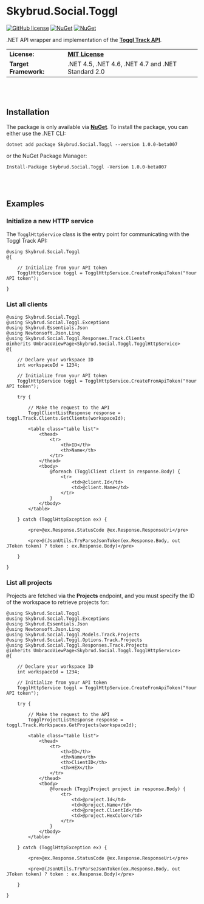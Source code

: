 # Skybrud.Social.Toggl

[![GitHub license](https://img.shields.io/badge/license-MIT-blue.svg)](https://github.com/abjerner/Skybrud.Social.Toggl/blob/v1/main/LICENSE.md)
[![NuGet](https://img.shields.io/nuget/vpre/Skybrud.Social.Toggl.svg)](https://www.nuget.org/packages/Skybrud.Social.Toggl)
[![NuGet](https://img.shields.io/nuget/dt/Skybrud.Social.Toggl.svg)](https://www.nuget.org/packages/Skybrud.Social.Toggl)

.NET API wrapper and implementation of the [**Toggl Track API**](https://developers.track.toggl.com/docs/).

<table>
  <tr>
    <td><strong>License:</strong></td>
    <td><a href="https://github.com/abjerner/Skybrud.Social.Toggl/blob/v1/main/LICENSE.md"><strong>MIT License</strong></a></td>
  </tr>
  <tr>
    <td><strong>Target Framework:</strong></td>
    <td>
      .NET 4.5, .NET 4.6, .NET 4.7 and .NET Standard 2.0
    </td>
  </tr>
</table>






<br /><br />

## Installation

The package is only available via [**NuGet**](https://www.nuget.org/packages/Skybrud.Social.Toggl/1.0.0-beta007). To install the package, you can either use the .NET CLI:

```
dotnet add package Skybrud.Social.Toggl --version 1.0.0-beta007
```

or the NuGet Package Manager:

```
Install-Package Skybrud.Social.Toggl -Version 1.0.0-beta007
```











<br /><br />

## Examples

### Initialize a new HTTP service

The `TogglHttpService` class is the entry point for communicating with the Toggl Track API:

```cshtml
@using Skybrud.Social.Toggl
@{

    // Initialize from your API token
    TogglHttpService toggl = TogglHttpService.CreateFromApiToken("Your API token");

}
```

### List all clients

```cshtml
@using Skybrud.Social.Toggl
@using Skybrud.Social.Toggl.Exceptions
@using Skybrud.Essentials.Json
@using Newtonsoft.Json.Linq
@using Skybrud.Social.Toggl.Responses.Track.Clients
@inherits UmbracoViewPage<Skybrud.Social.Toggl.TogglHttpService>
@{

    // Declare your workspace ID
    int workspaceId = 1234;

    // Initialize from your API token
    TogglHttpService toggl = TogglHttpService.CreateFromApiToken("Your API token");

    try {

        // Make the request to the API
        TogglClientListResponse response = toggl.Track.Clients.GetClients(workspaceId);

        <table class="table list">
            <thead>
                <tr>
                    <th>ID</th>
                    <th>Name</th>
                </tr>
            </thead>
            <tbody>
                @foreach (TogglClient client in response.Body) {
                    <tr>
                        <td>@client.Id</td>
                        <td>@client.Name</td>
                    </tr>
                }
            </tbody>
        </table>

    } catch (TogglHttpException ex) {

        <pre>@ex.Response.StatusCode @ex.Response.ResponseUri</pre>
    
        <pre>@(JsonUtils.TryParseJsonToken(ex.Response.Body, out JToken token) ? token : ex.Response.Body)</pre>

    }

}
```

### List all projects

Projects are fetched via the **Projects** endpoint, and you must specify the ID of the workspace to retrieve projects for:

```cshtml
@using Skybrud.Social.Toggl
@using Skybrud.Social.Toggl.Exceptions
@using Skybrud.Essentials.Json
@using Newtonsoft.Json.Linq
@using Skybrud.Social.Toggl.Models.Track.Projects
@using Skybrud.Social.Toggl.Options.Track.Projects
@using Skybrud.Social.Toggl.Responses.Track.Projects
@inherits UmbracoViewPage<Skybrud.Social.Toggl.TogglHttpService>
@{

    // Declare your workspace ID
    int workspaceId = 1234;

    // Initialize from your API token
    TogglHttpService toggl = TogglHttpService.CreateFromApiToken("Your API token");

    try {

        // Make the request to the API
        TogglProjectListResponse response = toggl.Track.Workspaces.GetProjects(workspaceId);

        <table class="table list">
            <thead>
                <tr>
                    <th>ID</th>
                    <th>Name</th>
                    <th>ClientID</th>
                    <th>HEX</th>
                </tr>
            </thead>
            <tbody>
                @foreach (TogglProject project in response.Body) {
                    <tr>
                        <td>@project.Id</td>
                        <td>@project.Name</td>
                        <td>@project.ClientId</td>
                        <td>@project.HexColor</td>
                    </tr>
                }
            </tbody>
        </table>

    } catch (TogglHttpException ex) {

        <pre>@ex.Response.StatusCode @ex.Response.ResponseUri</pre>
    
        <pre>@(JsonUtils.TryParseJsonToken(ex.Response.Body, out JToken token) ? token : ex.Response.Body)</pre>

    }

}
```
